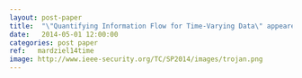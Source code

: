 ```yaml
---
layout: post-paper
title:  "\"Quantifying Information Flow for Time-Varying Data\" appeared in S&P 2014"
date:   2014-05-01 12:00:00
categories: post paper
ref:   mardziel14time
image: http://www.ieee-security.org/TC/SP2014/images/trojan.png
---
```

